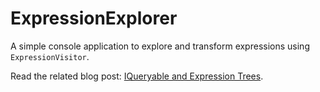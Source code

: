 # ExpressionExplorer

A simple console application to explore and transform expressions using `ExpressionVisitor`.

Read the related blog post: [IQueryable and Expression Trees](https://blog.jeremylikness.com/blog/look-behind-the-iqueryable-curtain/).
